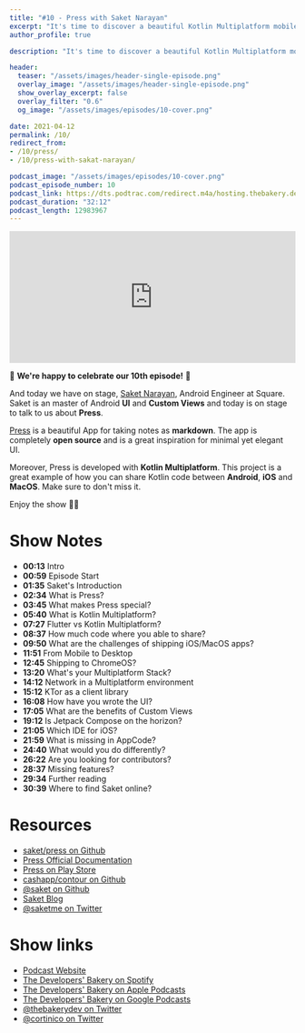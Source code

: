 ```yaml
---
title: "#10 - Press with Saket Narayan"
excerpt: "It's time to discover a beautiful Kotlin Multiplatform mobile app: Press with Saket Narayan"
author_profile: true

description: "It's time to discover a beautiful Kotlin Multiplatform mobile app: Press with Saket Narayan"

header:
  teaser: "/assets/images/header-single-episode.png"
  overlay_image: "/assets/images/header-single-episode.png"
  show_overlay_excerpt: false
  overlay_filter: "0.6"
  og_image: "/assets/images/episodes/10-cover.png"

date: 2021-04-12
permalink: /10/
redirect_from:
- /10/press/
- /10/press-with-sakat-narayan/

podcast_image: "/assets/images/episodes/10-cover.png"
podcast_episode_number: 10
podcast_link: https://dts.podtrac.com/redirect.m4a/hosting.thebakery.dev/10-thedevelopersbakery-press.m4a
podcast_duration: "32:12"
podcast_length: 12983967
---
```


<iframe src="https://open.spotify.com/embed-podcast/show/4jV6Yoz7D38sZJlYMzJm3k" width="100%" height="232" frameborder="0" allowtransparency="true" allow="encrypted-media"></iframe>

🎂 **We're happy to celebrate our 10th episode!** 🎂

And today we have on stage, [Saket Narayan](https://twitter.com/saketme), Android Engineer at Square. Saket is an master of Android **UI** and **Custom Views** and today is on stage to talk to us about **Press**.

[Press](https://github.com/saket/press) is a beautiful App for taking notes as **markdown**. The app is completely **open source** and is a great inspiration for minimal yet elegant UI. 

Moreover, Press is developed with **Kotlin Multiplatform**. This project is a great example of how you can share Kotlin code between **Android**, **iOS** and **MacOS**. Make sure to don't miss it.

Enjoy the show 👨‍🍳

# Show Notes

- **00:13** Intro
- **00:59** Episode Start
- **01:35** Saket's Introduction
- **02:34** What is Press?
- **03:45** What makes Press special?
- **05:40** What is Kotlin Multiplatform?
- **07:27** Flutter vs Kotlin Multiplatform?
- **08:37** How much code where you able to share?
- **09:50** What are the challenges of shipping iOS/MacOS apps?
- **11:51** From Mobile to Desktop
- **12:45** Shipping to ChromeOS?
- **13:20** What's your Multiplatform Stack?
- **14:12** Network in a Multiplatform environment
- **15:12** KTor as a client library
- **16:08** How have you wrote the UI?
- **17:05** What are the benefits of Custom Views
- **19:12** Is Jetpack Compose on the horizon?
- **21:05** Which IDE for iOS?
- **21:59** What is missing in AppCode?
- **24:40** What would you do differently?
- **26:22** Are you looking for contributors?
- **28:37** Missing features?
- **29:34** Further reading
- **30:39** Where to find Saket online?

# Resources

* <i class="fab fa-github"></i> [saket/press on Github](https://github.com/saket/press)
* <i class="fas fa-link"></i> [Press Official Documentation](https://github.com/saket/press/tree/trunk/documentation)
* <i class="fab fa-google-play"></i> [Press on Play Store](https://play.google.com/store/apps/details?id=me.saket.press)
* <i class="fab fa-github"></i> [cashapp/contour on Github](https://github.com/cashapp/contour)
* <i class="fab fa-github"></i> [@saket on Github](https://github.com/saket)
* <i class="fas fa-link"></i> [Saket Blog](https://saket.me)
* <i class="fab fa-twitter"></i> [@saketme on Twitter](https://twitter.com/saketme)

# Show links

* <i class="fas fa-link"></i> [Podcast Website](https://thebakery.dev)
* <i class="fab fa-spotify"></i> [The Developers' Bakery on Spotify](https://open.spotify.com/show/4jV6Yoz7D38sZJlYMzJm3k?si=AL3ske_0R_CKlEScMhYhug)
* <i class="fas fa-podcast"></i> [The Developers' Bakery on Apple Podcasts](https://podcasts.apple.com/us/podcast/the-developers-bakery/id1542849034)
* <i class="fab fa-google-play"></i> [The Developers' Bakery on Google Podcasts](https://podcasts.google.com/feed/aHR0cHM6Ly90aGViYWtlcnkuZGV2L3BvZGNhc3QueG1s)
* <i class="fab fa-twitter"></i> [@thebakerydev on Twitter](https://twitter.com/thebakerydev)
* <i class="fab fa-twitter"></i> [@cortinico on Twitter](https://twitter.com/cortinico)
